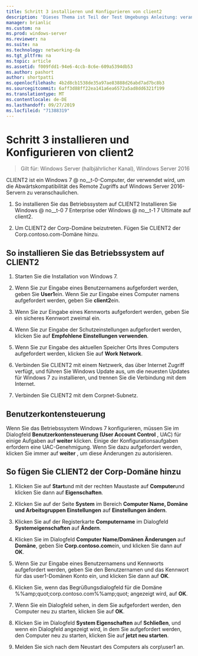 ```yaml
---
title: Schritt 3 installieren und Konfigurieren von client2
description: 'Dieses Thema ist Teil der Test Umgebungs Anleitung: veranschaulichen einer DirectAccess-Bereitstellung für mehrere Standorte für Windows Server 2016'
manager: brianlic
ms.custom: na
ms.prod: windows-server
ms.reviewer: na
ms.suite: na
ms.technology: networking-da
ms.tgt_pltfrm: na
ms.topic: article
ms.assetid: f009fdd1-94e6-4ccb-8c6e-609a5394db53
ms.author: pashort
author: shortpatti
ms.openlocfilehash: 4b2d8cb1538de35a97ae83888d26abd7ad7bc8b3
ms.sourcegitcommit: 6aff3d88ff22ea141a6ea6572a5ad8dd6321f199
ms.translationtype: MT
ms.contentlocale: de-DE
ms.lasthandoff: 09/27/2019
ms.locfileid: "71388319"
---
```

# <a name="step-3-install-and-configure-client2"></a>Schritt 3 installieren und Konfigurieren von client2

>Gilt für: Windows Server (halbjährlicher Kanal), Windows Server 2016

CLIENT2 ist ein Windows 7 @ no__t-0-Computer, der verwendet wird, um die Abwärtskompatibilität des Remote Zugriffs auf Windows Server 2016-Servern zu veranschaulichen.  
  
1. So installieren Sie das Betriebssystem auf CLIENT2 Installieren Sie Windows @ no__t-0 7 Enterprise oder Windows @ no__t-1 7 Ultimate auf client2.  
  
2. Um CLIENT2 der Corp-Domäne beizutreten. Fügen Sie CLIENT2 der Corp.contoso.com-Domäne hinzu.  
  
## <a name="to-install-the-operating-system-on-client2"></a>So installieren Sie das Betriebssystem auf CLIENT2  
  
1.  Starten Sie die Installation von Windows 7.  
  
2.  Wenn Sie zur Eingabe eines Benutzernamens aufgefordert werden, geben Sie **User1**ein. Wenn Sie zur Eingabe eines Computer namens aufgefordert werden, geben Sie **client2**ein.  
  
3.  Wenn Sie zur Eingabe eines Kennworts aufgefordert werden, geben Sie ein sicheres Kennwort zweimal ein.  
  
4.  Wenn Sie zur Eingabe der Schutzeinstellungen aufgefordert werden, klicken Sie auf **Empfohlene Einstellungen verwenden**.  
  
5.  Wenn Sie zur Eingabe des aktuellen Speicher Orts Ihres Computers aufgefordert werden, klicken Sie auf **Work Network**.  
  
6.  Verbinden Sie CLIENT2 mit einem Netzwerk, das über Internet Zugriff verfügt, und führen Sie Windows Update aus, um die neuesten Updates für Windows 7 zu installieren, und trennen Sie die Verbindung mit dem Internet.  
  
7.  Verbinden Sie CLIENT2 mit dem Corpnet-Subnetz.  
  
## <a name="user-account-control"></a>Benutzerkontensteuerung  
Wenn Sie das Betriebssystem Windows 7 konfigurieren, müssen Sie im Dialogfeld **Benutzerkontensteuerung (User Account Control** , UAC) für einige Aufgaben auf **weiter** klicken. Einige der Konfigurationsaufgaben erfordern eine UAC-Genehmigung. Wenn Sie dazu aufgefordert werden, klicken Sie immer auf **weiter** , um diese Änderungen zu autorisieren.  
  
## <a name="to-join-client2-to-the-corp-domain"></a>So fügen Sie CLIENT2 der Corp-Domäne hinzu  
  
1.  Klicken Sie auf **Start**und mit der rechten Maustaste auf **Computer**und klicken Sie dann auf **Eigenschaften**.  
  
2.  Klicken Sie auf der Seite **System** im Bereich **Computer Name, Domäne und Arbeitsgruppen Einstellungen** auf **Einstellungen ändern**.  
  
3.  Klicken Sie auf der Registerkarte **Computername** im Dialogfeld **Systemeigenschaften** auf **Ändern**.  
  
4.  Klicken Sie im Dialogfeld **Computer Name/Domänen Änderungen** auf **Domäne**, geben Sie **Corp.contoso.com**ein, und klicken Sie dann auf **OK**.  
  
5.  Wenn Sie zur Eingabe eines Benutzernamens und Kennworts aufgefordert werden, geben Sie den Benutzernamen und das Kennwort für das user1-Domänen Konto ein, und klicken Sie dann auf **OK**.  
  
6.  Klicken Sie, wenn das Begrüßungsdialogfeld für die Domäne %%amp;quot;corp.contoso.com%%amp;quot; angezeigt wird, auf **OK**.  
  
7.  Wenn Sie ein Dialogfeld sehen, in dem Sie aufgefordert werden, den Computer neu zu starten, klicken Sie auf **OK**.  
  
8.  Klicken Sie im Dialogfeld **System Eigenschaften** auf **Schließen**, und wenn ein Dialogfeld angezeigt wird, in dem Sie aufgefordert werden, den Computer neu zu starten, klicken Sie auf **jetzt neu starten**.  
  
9. Melden Sie sich nach dem Neustart des Computers als corp\user1 an.
